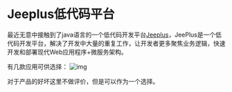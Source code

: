 # Jeeplus低代码平台

最近无意中接触到了java语言的一个低代码开发平台[Jeeplus](http://www.jeeplus.org/#/home)，JeePlus是一个低代码开发平台，解决了开发中大量的重复工作，让开发者更多聚焦业务逻辑，快速开发和部署现代Web应用程序+微服务架构。

有几款应用可供选择：
![img](https://img2023.cnblogs.com/blog/1699684/202212/1699684-20221219094745293-1405995844.png)

对于产品的好坏这里不做评价，但是可以作为一个选择。